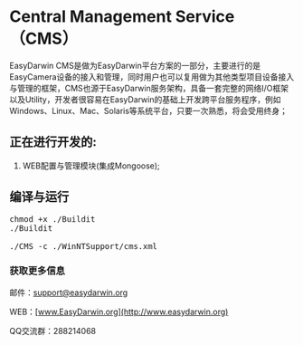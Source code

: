 Central Management Service（CMS）
===========================

EasyDarwin CMS是做为EasyDarwin平台方案的一部分，主要进行的是EasyCamera设备的接入和管理，同时用户也可以复用做为其他类型项目设备接入与管理的框架，CMS也源于EasyDarwin服务架构，具备一套完整的网络I/O框架以及Utility，开发者很容易在EasyDarwin的基础上开发跨平台服务程序，例如Windows、Linux、Mac、Solaris等系统平台，只要一次熟悉，将会受用终身；

## 正在进行开发的: ##
1. WEB配置与管理模块(集成Mongoose);

## 编译与运行

<pre>
chmod +x ./Buildit
./Buildit

./CMS -c ./WinNTSupport/cms.xml
</pre>



### 获取更多信息 ###

邮件：[support@easydarwin.org](mailto:support@easydarwin.org) 

WEB：[www.EasyDarwin.org](http://www.easydarwin.org)

QQ交流群：288214068
